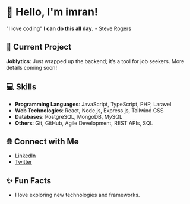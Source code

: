 # 👋 Hello, I'm imran!
"I love coding"
**I can do this all day.** - Steve Rogers

## 🚀 Current Project
**Joblytics**: Just wrapped up the backend; it’s a tool for job seekers. More details coming soon!

## 💻 Skills
- **Programming Languages**: JavaScript, TypeScript, PHP, Laravel
- **Web Technologies**: React, Node.js, Express.js, Tailwind CSS
- **Databases**: PostgreSQL, MongoDB, MySQL
- **Others**: Git, GitHub, Agile Development, REST APIs, SQL

## 🌐 Connect with Me
- [LinkedIn]([your-linkedin-url](https://www.linkedin.com/in/imran-nazir-ansari-414a141b2/))
- [Twitter]([your-twitter-url](https://x.com/im__imu))

## ✨ Fun Facts
- I love exploring new technologies and frameworks.

